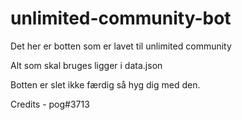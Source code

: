 # unlimited-community-bot


Det her er botten som er lavet til unlimited community 


Alt som skal bruges ligger i data.json

Botten er slet ikke færdig så hyg dig med den.


Credits - pog#3713
